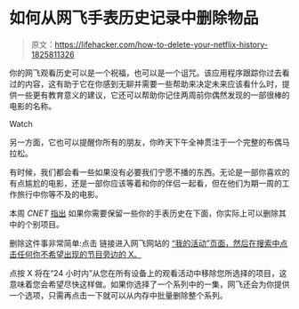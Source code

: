 # 如何从网飞手表历史记录中删除物品

> 原文：<https://lifehacker.com/how-to-delete-your-netflix-history-1825811326>

你的网飞观看历史可以是一个祝福，也可以是一个诅咒。该应用程序跟踪你过去看过的内容，这有助于它在你感到无聊并需要一些帮助来决定未来应该看什么时，提供一些更有教育意义的建议，它还可以帮助你记住两周前你偶然发现的一部很棒的电影的名称。

Watch

另一方面，它也可以提醒你所有的朋友，你昨天下午全神贯注于一个完整的布偶马拉松。

有时候，我们都会看一些如果没有必要我们宁愿不播的东西。无论是一部你喜欢的有点尴尬的电影，还是一部你应该等着和你的伴侣一起看，但在他们为期一周的工作旅行中你等不及的电影。

本周 *CNET* [指出](https://www.cnet.com/how-to/how-to-delete-your-netflix-history/) 如果你需要保留一些你的手表历史在下面，你实际上可以删除其中的个别项目。

删除这件事非常简单:点击 链接进入网飞网站的 [“我的活动”页面，然后在搜索中点击任何你不希望出现的节目旁边的 X。](https://www.netflix.com/WiViewingActivity)

点按 X 将在“24 小时内”从您在所有设备上的观看活动中移除您所选择的项目，这意味着您会希望尽快这样做。如果你选择了一个系列中的一集，网飞还会为你提供一个选项，只需再点击一下就可以从内存中批量删除整个系列。